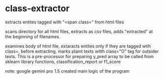 # class-extractor
extracts entites tagged with "&lt;span class=" from html files

scans directory for all html files, extracts as csv files, adds "extracted" at the beginning of filenames.

examines body of html file, extaracts entites only if they are tagged wtih class=, before extracting, marks plaint texts witth class="O" tag for outsider texts. This is a pre-processor for preparing y_pred array to be called from sklearn library functions, classification_report or f1_score

note: google gemini pro 1.5 created main logic of the program
